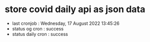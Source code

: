 # store covid daily api as json data

- last cronjob : Wednesday, 17 August 2022 13:45:26
- status og cron : success
- status daily cron : success
      
      